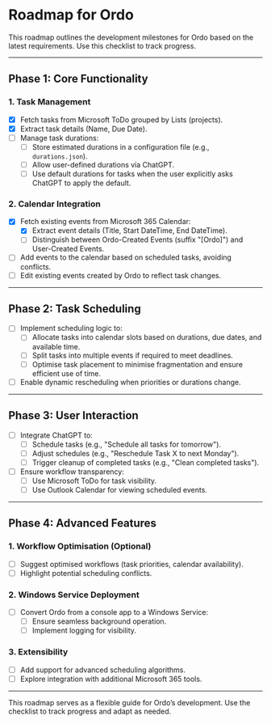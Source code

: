 ﻿# Roadmap for Ordo

This roadmap outlines the development milestones for Ordo based on the latest requirements. Use this checklist to track progress.

---

## **Phase 1: Core Functionality**
### 1. Task Management
- [x] Fetch tasks from Microsoft ToDo grouped by Lists (projects).
- [x] Extract task details (Name, Due Date).
- [ ] Manage task durations:
  - [ ] Store estimated durations in a configuration file (e.g., `durations.json`).
  - [ ] Allow user-defined durations via ChatGPT.
  - [ ] Use default durations for tasks when the user explicitly asks ChatGPT to apply the default.

### 2. Calendar Integration
- [x] Fetch existing events from Microsoft 365 Calendar:
  - [x] Extract event details (Title, Start DateTime, End DateTime).
  - [ ] Distinguish between Ordo-Created Events (suffix "[Ordo]") and User-Created Events.
- [ ] Add events to the calendar based on scheduled tasks, avoiding conflicts.
- [ ] Edit existing events created by Ordo to reflect task changes.

---

## **Phase 2: Task Scheduling**
- [ ] Implement scheduling logic to:
  - [ ] Allocate tasks into calendar slots based on durations, due dates, and available time.
  - [ ] Split tasks into multiple events if required to meet deadlines.
  - [ ] Optimise task placement to minimise fragmentation and ensure efficient use of time.
- [ ] Enable dynamic rescheduling when priorities or durations change.

---

## **Phase 3: User Interaction**
- [ ] Integrate ChatGPT to:
  - [ ] Schedule tasks (e.g., "Schedule all tasks for tomorrow").
  - [ ] Adjust schedules (e.g., "Reschedule Task X to next Monday").
  - [ ] Trigger cleanup of completed tasks (e.g., "Clean completed tasks").
- [ ] Ensure workflow transparency:
  - [ ] Use Microsoft ToDo for task visibility.
  - [ ] Use Outlook Calendar for viewing scheduled events.

---

## **Phase 4: Advanced Features**
### 1. Workflow Optimisation (Optional)
- [ ] Suggest optimised workflows (task priorities, calendar availability).
- [ ] Highlight potential scheduling conflicts.

### 2. Windows Service Deployment
- [ ] Convert Ordo from a console app to a Windows Service:
  - [ ] Ensure seamless background operation.
  - [ ] Implement logging for visibility.

### 3. Extensibility
- [ ] Add support for advanced scheduling algorithms.
- [ ] Explore integration with additional Microsoft 365 tools.

---

This roadmap serves as a flexible guide for Ordo’s development. Use the checklist to track progress and adapt as needed.
